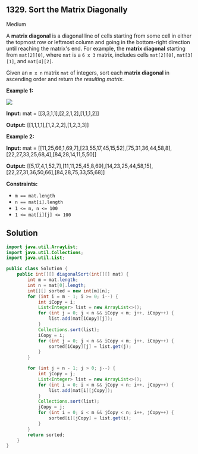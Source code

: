 ## 1329\. Sort the Matrix Diagonally

Medium

A **matrix diagonal** is a diagonal line of cells starting from some cell in either the topmost row or leftmost column and going in the bottom-right direction until reaching the matrix's end. For example, the **matrix diagonal** starting from `mat[2][0]`, where `mat` is a `6 x 3` matrix, includes cells `mat[2][0]`, `mat[3][1]`, and `mat[4][2]`.

Given an `m x n` matrix `mat` of integers, sort each **matrix diagonal** in ascending order and return _the resulting matrix_.

**Example 1:**

![](https://assets.leetcode.com/uploads/2020/01/21/1482_example_1_2.png)

**Input:** mat = [[3,3,1,1],[2,2,1,2],[1,1,1,2]]

**Output:** [[1,1,1,1],[1,2,2,2],[1,2,3,3]]

**Example 2:**

**Input:** mat = [[11,25,66,1,69,7],[23,55,17,45,15,52],[75,31,36,44,58,8],[22,27,33,25,68,4],[84,28,14,11,5,50]]

**Output:** [[5,17,4,1,52,7],[11,11,25,45,8,69],[14,23,25,44,58,15],[22,27,31,36,50,66],[84,28,75,33,55,68]]

**Constraints:**

*   `m == mat.length`
*   `n == mat[i].length`
*   `1 <= m, n <= 100`
*   `1 <= mat[i][j] <= 100`

## Solution

```java
import java.util.ArrayList;
import java.util.Collections;
import java.util.List;

public class Solution {
    public int[][] diagonalSort(int[][] mat) {
        int m = mat.length;
        int n = mat[0].length;
        int[][] sorted = new int[m][n];
        for (int i = m - 1; i >= 0; i--) {
            int iCopy = i;
            List<Integer> list = new ArrayList<>();
            for (int j = 0; j < n && iCopy < m; j++, iCopy++) {
                list.add(mat[iCopy][j]);
            }
            Collections.sort(list);
            iCopy = i;
            for (int j = 0; j < n && iCopy < m; j++, iCopy++) {
                sorted[iCopy][j] = list.get(j);
            }
        }

        for (int j = n - 1; j > 0; j--) {
            int jCopy = j;
            List<Integer> list = new ArrayList<>();
            for (int i = 0; i < m && jCopy < n; i++, jCopy++) {
                list.add(mat[i][jCopy]);
            }
            Collections.sort(list);
            jCopy = j;
            for (int i = 0; i < m && jCopy < n; i++, jCopy++) {
                sorted[i][jCopy] = list.get(i);
            }
        }
        return sorted;
    }
}
```